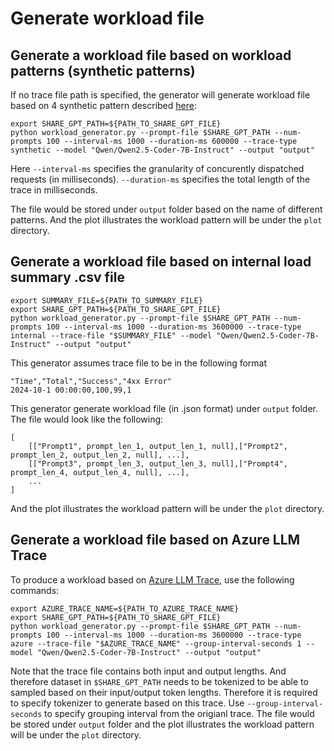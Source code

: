 # Generate workload file

## Generate a workload file based on workload patterns (synthetic patterns)
If no trace file path is specified, the generator will generate workload file based on 4 synthetic pattern described [here](https://github.com/aibrix/aibrix/blob/main/benchmarks/autoscaling/bench_workload_generator.py):

```
export SHARE_GPT_PATH=${PATH_TO_SHARE_GPT_FILE}
python workload_generator.py --prompt-file $SHARE_GPT_PATH --num-prompts 100 --interval-ms 1000 --duration-ms 600000 --trace-type synthetic --model "Qwen/Qwen2.5-Coder-7B-Instruct" --output "output"
```
Here ```--interval-ms``` specifies the granularity of concurently dispatched requests (in milliseconds). ```--duration-ms``` specifies the total length of the trace in milliseconds. 

The file would be stored under ```output``` folder based on the name of different patterns. And the plot illustrates the workload pattern will be under the ```plot``` directory. 


## Generate a workload file based on internal load summary .csv file
```
export SUMMARY_FILE=${PATH_TO_SUMMARY_FILE}
export SHARE_GPT_PATH=${PATH_TO_SHARE_GPT_FILE}
python workload_generator.py --prompt-file $SHARE_GPT_PATH --num-prompts 100 --interval-ms 1000 --duration-ms 3600000 --trace-type internal --trace-file "$SUMMARY_FILE" --model "Qwen/Qwen2.5-Coder-7B-Instruct" --output "output"
```

This generator assumes trace file to be in the following format
```
"Time","Total","Success","4xx Error"
2024-10-1 00:00:00,100,99,1
```

This generator generate workload file (in .json format) under ```output``` folder. The file would look like the following:
```
[
    [["Prompt1", prompt_len_1, output_len_1, null],["Prompt2", prompt_len_2, output_len_2, null], ...],
    [["Prompt3", prompt_len_3, output_len_3, null],["Prompt4", prompt_len_4, output_len_4, null], ...],
    ...
]

```
And the plot illustrates the workload pattern will be under the ```plot``` directory. 


## Generate a workload file based on Azure LLM Trace

To produce a workload based on [Azure LLM Trace](https://github.com/Azure/AzurePublicDataset/tree/master/data), use the following commands:

```
export AZURE_TRACE_NAME=${PATH_TO_AZURE_TRACE_NAME}
export SHARE_GPT_PATH=${PATH_TO_SHARE_GPT_FILE}
python workload_generator.py --prompt-file $SHARE_GPT_PATH --num-prompts 100 --interval-ms 1000 --duration-ms 3600000 --trace-type azure --trace-file "$AZURE_TRACE_NAME" --group-interval-seconds 1 --model "Qwen/Qwen2.5-Coder-7B-Instruct" --output "output"
```

Note that the trace file contains both input and output lengths. And therefore dataset in ```$SHARE_GPT_PATH``` needs to be tokenized to be able to sampled based on their input/output token lengths. Therefore it is required to specify tokenizer to generate based on this trace. Use ```--group-interval-seconds``` to specify grouping interval from the origianl trace. The file would be stored under ```output``` folder and the plot illustrates the workload pattern will be under the ```plot``` directory. 